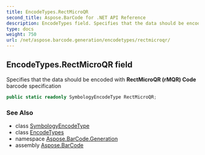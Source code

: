 ```yaml
---
title: EncodeTypes.RectMicroQR
second_title: Aspose.BarCode for .NET API Reference
description: EncodeTypes field. Specifies that the data should be encoded with RectMicroQR rMQR Code barcode specification
type: docs
weight: 750
url: /net/aspose.barcode.generation/encodetypes/rectmicroqr/
---
```

## EncodeTypes.RectMicroQR field

Specifies that the data should be encoded with **RectMicroQR (rMQR) Code** barcode specification

```csharp
public static readonly SymbologyEncodeType RectMicroQR;
```

### See Also

* class [SymbologyEncodeType](../../symbologyencodetype/)
* class [EncodeTypes](../)
* namespace [Aspose.BarCode.Generation](../../encodetypes/)
* assembly [Aspose.BarCode](../../../)


